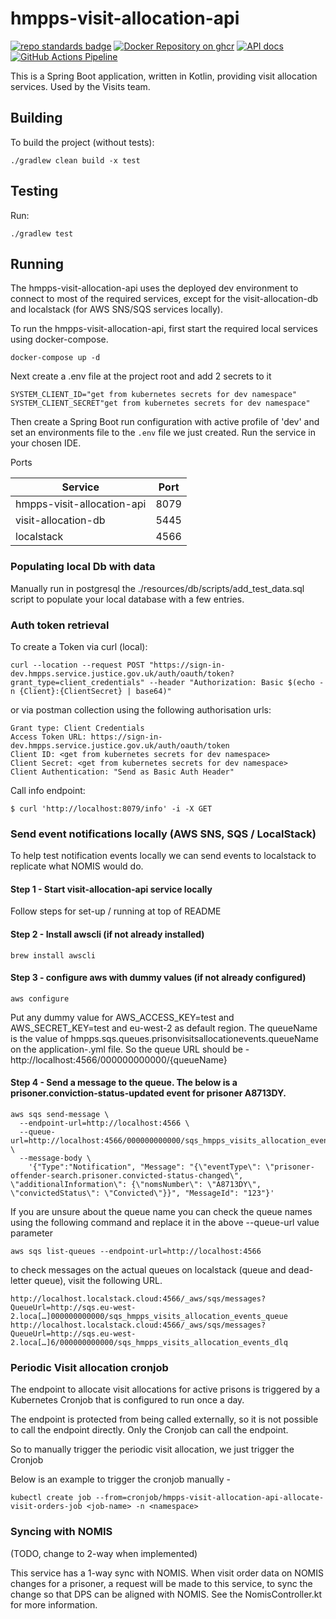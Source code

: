 # hmpps-visit-allocation-api

[![repo standards badge](https://img.shields.io/badge/endpoint.svg?&style=flat&logo=github&url=https%3A%2F%2Foperations-engineering-reports.cloud-platform.service.justice.gov.uk%2Fapi%2Fv1%2Fcompliant_public_repositories%2Fhmpps-visit-allocation-api)](https://operations-engineering-reports.cloud-platform.service.justice.gov.uk/public-report/hmpps-visit-allocation-api "Link to report")
[![Docker Repository on ghcr](https://img.shields.io/badge/ghcr.io-repository-2496ED.svg?logo=docker)](https://ghcr.io/ministryofjustice/hmpps-visit-allocation-api)
[![API docs](https://img.shields.io/badge/API_docs_-view-85EA2D.svg?logo=swagger)](https://hmpps-visit-allocation-api-dev.prison.service.justice.gov.uk/swagger-ui/index.html)
[![GitHub Actions Pipeline](https://github.com/ministryofjustice/hmpps-visit-allocation-api/actions/workflows/pipeline.yml/badge.svg)](https://github.com/ministryofjustice/hmpps-visit-allocation-api/actions/workflows/pipeline.yml)

This is a Spring Boot application, written in Kotlin, providing visit allocation services. Used by the Visits team.

## Building

To build the project (without tests):
```
./gradlew clean build -x test
```

## Testing

Run:
```
./gradlew test 
```

## Running

The hmpps-visit-allocation-api uses the deployed dev environment to connect to most of the required services,
except for the visit-allocation-db and localstack (for AWS SNS/SQS services locally).

To run the hmpps-visit-allocation-api, first start the required local services using docker-compose.

```
docker-compose up -d
```
Next create a .env file at the project root and add 2 secrets to it
```
SYSTEM_CLIENT_ID="get from kubernetes secrets for dev namespace"
SYSTEM_CLIENT_SECRET"get from kubernetes secrets for dev namespace"
```

Then create a Spring Boot run configuration with active profile of 'dev' and set an environments file to the
`.env` file we just created. Run the service in your chosen IDE.

Ports

| Service                    | Port |  
|----------------------------|------|
| hmpps-visit-allocation-api | 8079 |
| visit-allocation-db        | 5445 |
| localstack                 | 4566 |

### Populating local Db with data
Manually run in postgresql the ./resources/db/scripts/add_test_data.sql script to populate your local database with a few entries.

### Auth token retrieval

To create a Token via curl (local):
```
curl --location --request POST "https://sign-in-dev.hmpps.service.justice.gov.uk/auth/oauth/token?grant_type=client_credentials" --header "Authorization: Basic $(echo -n {Client}:{ClientSecret} | base64)"
```

or via postman collection using the following authorisation urls:
```
Grant type: Client Credentials
Access Token URL: https://sign-in-dev.hmpps.service.justice.gov.uk/auth/oauth/token
Client ID: <get from kubernetes secrets for dev namespace>
Client Secret: <get from kubernetes secrets for dev namespace>
Client Authentication: "Send as Basic Auth Header"
```

Call info endpoint:
```
$ curl 'http://localhost:8079/info' -i -X GET
```

### Send event notifications locally (AWS SNS, SQS / LocalStack)
To help test notification events locally we can send events to localstack to replicate what NOMIS would do.

#### Step 1 - Start visit-allocation-api service locally
Follow steps for set-up / running at top of README

#### Step 2 - Install awscli (if not already installed)
```
brew install awscli
```

#### Step 3 - configure aws with dummy values (if not already configured)
```
aws configure
```
Put any dummy value for AWS_ACCESS_KEY=test and AWS_SECRET_KEY=test and eu-west-2 as default region.
The queueName is the value of hmpps.sqs.queues.prisonvisitsallocationevents.queueName on the application-<env>.yml file.
So the queue URL should be - http://localhost:4566/000000000000/{queueName}

#### Step 4 - Send a message to the queue. The below is a prisoner.conviction-status-updated event for prisoner A8713DY.
```
aws sqs send-message \
  --endpoint-url=http://localhost:4566 \
  --queue-url=http://localhost:4566/000000000000/sqs_hmpps_visits_allocation_events_queue \
  --message-body \
    '{"Type":"Notification", "Message": "{\"eventType\": \"prisoner-offender-search.prisoner.convicted-status-changed\", \"additionalInformation\": {\"nomsNumber\": \"A8713DY\", \"convictedStatus\": \"Convicted\"}}", "MessageId": "123"}'
```

If you are unsure about the queue name you can check the queue names using the following command and replace it in the above --queue-url value parameter
```
aws sqs list-queues --endpoint-url=http://localhost:4566
```

to check messages on the actual queues on localstack (queue and dead-letter queue), visit the following URL.
```
http://localhost.localstack.cloud:4566/_aws/sqs/messages?QueueUrl=http://sqs.eu-west-2.loca[…]000000000000/sqs_hmpps_visits_allocation_events_queue
http://localhost.localstack.cloud:4566/_aws/sqs/messages?QueueUrl=http://sqs.eu-west-2.loca[…]6/000000000000/sqs_hmpps_visits_allocation_events_dlq
```

### Periodic Visit allocation cronjob
The endpoint to allocate visit allocations for active prisons is triggered by a Kubernetes Cronjob that is configured to run once a day. 

The endpoint is protected from being called externally, so it is not possible to call the endpoint directly. Only the Cronjob can call the endpoint.

So to manually trigger the periodic visit allocation, we just trigger the Cronjob

Below is an example to trigger the cronjob manually -
```
kubectl create job --from=cronjob/hmpps-visit-allocation-api-allocate-visit-orders-job <job-name> -n <namespace>
```

### Syncing with NOMIS
(TODO, change to 2-way when implemented)

This service has a 1-way sync with NOMIS. When visit order data on NOMIS changes for a prisoner, a request will 
be made to this service, to sync the change so that DPS can be aligned with NOMIS. See the NomisController.kt for more 
information.